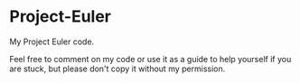 Project-Euler
=============

My Project Euler code.

Feel free to comment on my code or use it as a guide to help yourself if you are stuck, but please don't copy it without my permission.
